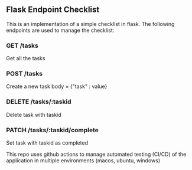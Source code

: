 ## Flask Endpoint Checklist

This is an implementation of a simple checklist in flask. The following endpoints are used to manage the checklist:


### GET /tasks
Get all the tasks

### POST /tasks
Create a new task
body = {"task" : value}

### DELETE /tasks/:taskid
Delete task with taskid

### PATCH /tasks/:taskid/complete
Set task with taskid as completed

This repo uses github actions to manage automated testing (CI/CD) of the application in multiple environments (macos, ubuntu, windows)
